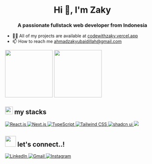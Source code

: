 <div>
  <h1 align="center">Hi 👋, I'm Zaky</h1>
  <h3 align="center">A passionate fullstack web developer from Indonesia</h3>
</div>

<div>
  <ul>
    <li>👨‍💻 All of my projects are available at <a href="https://codewithzaky.vercel.app" target="_blank">codewithzaky.vercel.app</a></li>
    <li>📫 How to reach me <a href="mailto:ahmadzakyubaidillah@gmail.com">ahmadzakyubaidillah@gmail.com</a></li>
  </ul>
</div>

<div align="left">
  <a href="https://github.com/CodeWithZaky/">
    <div style="display: flex; flex-direction: row; gap: 5px; align-items: center;">
      <img src="https://github-readme-stats.vercel.app/api?username=CodeWithZaky&show_icons=true&theme=tokyonight&hide=contribs,issues" style="height: 155px;" />
      <img src="https://github-readme-stats.vercel.app/api/top-langs?username=CodeWithZaky&show_icons=true&theme=tokyonight&hide=contribs,issues" style="height: 155px;" />
    </div>
  </a>
</div>

<div>
  <h2>
    <img src="https://media2.giphy.com/media/QssGEmpkyEOhBCb7e1/giphy.gif?cid=ecf05e47a0n3gi1bfqntqmob8g9aid1oyj2wr3ds3mg700bl&rid=giphy.gif" width="25">
    <b> my stacks</b>
  </h2>
  <div>
    <a href="https://reactjs.org/">
      <img src="https://img.shields.io/badge/React.js%20-%2320232a.svg?style=for-the-badge&logo=react&logoColor=61DAFB" alt="React.js">
    </a>
    <a href="https://nextjs.org/">
      <img src="https://img.shields.io/badge/Next.js%20-%2314354C.svg?style=for-the-badge&logo=next.js&logoColor=white" alt="Next.js">
    </a>
    <a href="https://www.typescriptlang.org/">
      <img src="https://img.shields.io/badge/TypeScript%20-%233178C6.svg?style=for-the-badge&logo=typescript&logoColor=white" alt="TypeScript">
    </a>
    <a href="https://tailwindcss.com/">
      <img src="https://img.shields.io/badge/Tailwind%20CSS%20-%2338B2AC.svg?style=for-the-badge&logo=tailwind-css&logoColor=white" alt="Tailwind CSS">
    </a>
    <a href="https://ui.shadcn.com/">
      <img src="https://img.shields.io/badge/shadcn%2Fui-000000?style=for-the-badge&logo=shadcnui&logoColor=white" alt="shadcn ui"/>
    </a>
    <a href="https://www.prisma.io/">
      <img src="https://img.shields.io/badge/Prisma-3982CE?style=for-the-badge&logo=Prisma&logoColor=white"/>
    </a>
  </div>
</div>

<div>
  <h2>
    <img src="https://media.giphy.com/media/hvRJCLFzcasrR4ia7z/giphy.gif" width="35" />
    <b>let's connect..!</b>
  </h2>
  <div>
    <a href="https://www.linkedin.com/in/ahmad-zaky-ubaidillah">
      <img src="https://img.shields.io/badge/LinkedIn-%230077B5.svg?style=for-the-badge&logo=linkedin&logoColor=white" alt="LinkedIn">
    </a>
    <a href="mailto:ahmadzakyubaidillah@gmail.com">
      <img src="https://img.shields.io/badge/Gmail-%23EA4335.svg?style=for-the-badge&logo=gmail&logoColor=white" alt="Gmail">
    </a>
    <a href="https://www.instagram.com/zaky0bed/">
      <img src="https://img.shields.io/badge/Instagram-%23E4405F.svg?style=for-the-badge&logo=instagram&logoColor=white" alt="Instagram">
    </a>
  </div>
</div>
